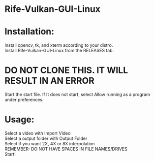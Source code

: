 # Rife-Vulkan-GUI-Linux
# Installation: <br>
Install  opencv,  tk, and xterm according to your distro. <br>
Install Rife-Vulkan-GUI-Linux from the RELEASES tab.  <br>
# DO NOT CLONE THIS. IT WILL RESULT IN AN ERROR <br>
Start the start file. If It does not start, select Allow running as a program under preferences. <br>
# Usage: <br>
Select a video with Import Video<br>
Select a output folder with Output Folder<br>
Select if you want 2X, 4X or 8X interpolation<br>
REMEMBER: DO NOT HAVE SPACES IN FILE NAMES/DRIVES<br>
Start!
